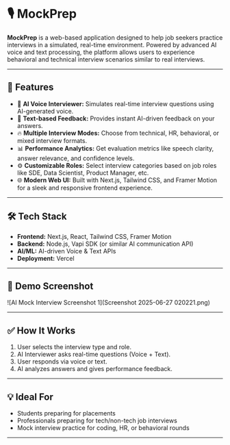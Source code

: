 # 🎙️ MockPrep
**MockPrep** is a web-based application designed to help job seekers practice interviews in a simulated, real-time environment. Powered by advanced AI voice and text processing, the platform allows users to experience behavioral and technical interview scenarios similar to real interviews.

---

## 🚀 Features

- 🎤 **AI Voice Interviewer:** Simulates real-time interview questions using AI-generated voice.
- 📝 **Text-based Feedback:** Provides instant AI-driven feedback on your answers.
- 🔥 **Multiple Interview Modes:** Choose from technical, HR, behavioral, or mixed interview formats.
- 📊 **Performance Analytics:** Get evaluation metrics like speech clarity, answer relevance, and confidence levels.
- ⚙️ **Customizable Roles:** Select interview categories based on job roles like SDE, Data Scientist, Product Manager, etc.
- 🌐 **Modern Web UI:** Built with Next.js, Tailwind CSS, and Framer Motion for a sleek and responsive frontend experience.

---

## 🛠️ Tech Stack

- **Frontend:** Next.js, React, Tailwind CSS, Framer Motion
- **Backend:** Node.js, Vapi SDK (or similar AI communication API)
- **AI/ML:** AI-driven Voice & Text APIs
- **Deployment:** Vercel

---

## 📸 Demo Screenshot

![AI Mock Interview Screenshot 1](Screenshot 2025-06-27 020221.png)




---

## ✅ How It Works

1. User selects the interview type and role.
2. AI Interviewer asks real-time questions (Voice + Text).
3. User responds via voice or text.
4. AI analyzes answers and gives performance feedback.

---

## 💡 Ideal For

- Students preparing for placements
- Professionals preparing for tech/non-tech job interviews
- Mock interview practice for coding, HR, or behavioral rounds

---


